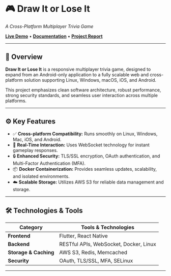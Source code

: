 # 🎮 Draw It or Lose It  
*A Cross-Platform Multiplayer Trivia Game*

[**Live Demo**](#) • [**Documentation**](#) • [**Project Report**](#)

---

## 🚀 Overview

**Draw It or Lose It** is a responsive multiplayer trivia game, designed to expand from an Android-only application to a fully scalable web and cross-platform solution supporting Linux, Windows, macOS, iOS, and Android.

This project emphasizes clean software architecture, robust performance, strong security standards, and seamless user interaction across multiple platforms.

---

## ⚙️ Key Features

- ✅ **Cross-platform Compatibility:** Runs smoothly on Linux, Windows, Mac, iOS, and Android.
- 🚦 **Real-Time Interaction:** Uses WebSocket technology for instant gameplay responses.
- 🔒 **Enhanced Security:** TLS/SSL encryption, OAuth authentication, and Multi-Factor Authentication (MFA).
- 📦 **Docker Containerization:** Provides seamless updates, scalability, and isolated environments.
- ☁️ **Scalable Storage:** Utilizes AWS S3 for reliable data management and storage.

---

## 🛠️ Technologies & Tools

| Category              | Tools & Technologies                                  |
|-----------------------|-------------------------------------------------------|
| **Frontend**          | Flutter, React Native                                 |
| **Backend**           | RESTful APIs, WebSocket, Docker, Linux                |
| **Storage & Caching** | AWS S3, Redis, Memcached                              |
| **Security**          | OAuth, TLS/SSL, MFA, SELinux                          |

---
